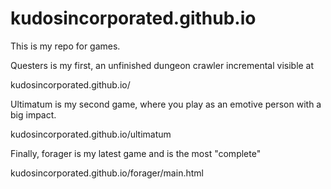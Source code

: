 # kudosincorporated.github.io

This is my repo for games.

Questers is my first, an unfinished dungeon crawler incremental visible at

kudosincorporated.github.io/

Ultimatum is my second game, where you play as an emotive person with a big impact.

kudosincorporated.github.io/ultimatum

Finally, forager is my latest game and is the most "complete"

kudosincorporated.github.io/forager/main.html
